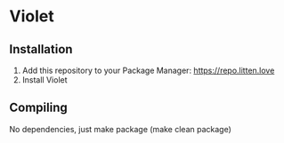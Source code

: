 # Violet

## Installation
1. Add this repository to your Package Manager: https://repo.litten.love
2. Install Violet

## Compiling
No dependencies, just make package (make clean package)